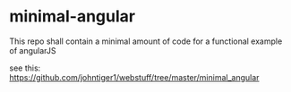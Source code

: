 # minimal-angular
This repo shall contain a minimal amount of code for a functional example of angularJS


see this:
https://github.com/johntiger1/webstuff/tree/master/minimal_angular
